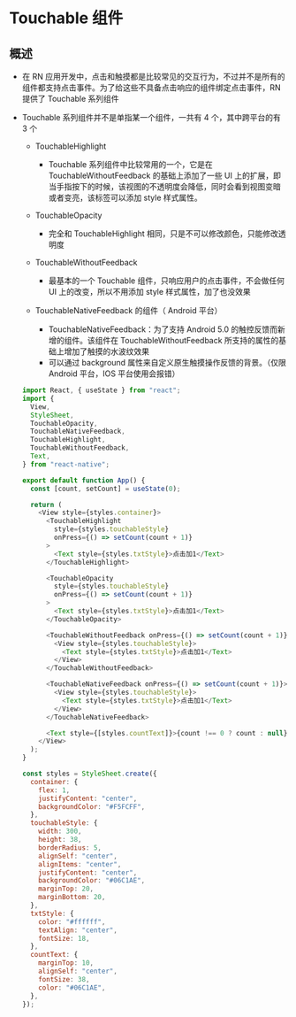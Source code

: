 # Touchable 组件

## 概述

+ 在 RN 应用开发中，点击和触摸都是比较常见的交互行为，不过并不是所有的组件都支持点击事件。为了给这些不具备点击响应的组件绑定点击事件，RN 提供了 Touchable 系列组件

+ Touchable 系列组件并不是单指某一个组件，一共有 4 个，其中跨平台的有 3 个

  + TouchableHighlight

    + Touchable 系列组件中比较常用的一个，它是在 TouchableWithoutFeedback 的基础上添加了一些 UI 上的扩展，即当手指按下的时候，该视图的不透明度会降低，同时会看到视图变暗或者变亮，该标签可以添加 style 样式属性。

  + TouchableOpacity

    + 完全和 TouchableHighlight 相同，只是不可以修改颜色，只能修改透明度

  + TouchableWithoutFeedback

    + 最基本的一个 Touchable 组件，只响应用户的点击事件，不会做任何 UI 上的改变，所以不用添加 style 样式属性，加了也没效果

  + TouchableNativeFeedback 的组件（ Android 平台）

    + TouchableNativeFeedback：为了支持 Android 5.0 的触控反馈而新增的组件。该组件在 TouchableWithoutFeedback 所支持的属性的基础上增加了触摸的水波纹效果
    + 可以通过 background 属性来自定义原生触摸操作反馈的背景。（仅限 Android 平台，IOS 平台使用会报错）

  ```js
  import React, { useState } from "react";
  import {
    View,
    StyleSheet,
    TouchableOpacity,
    TouchableNativeFeedback,
    TouchableHighlight,
    TouchableWithoutFeedback,
    Text,
  } from "react-native";

  export default function App() {
    const [count, setCount] = useState(0);

    return (
      <View style={styles.container}>
        <TouchableHighlight
          style={styles.touchableStyle}
          onPress={() => setCount(count + 1)}
        >
          <Text style={styles.txtStyle}>点击加1</Text>
        </TouchableHighlight>

        <TouchableOpacity
          style={styles.touchableStyle}
          onPress={() => setCount(count + 1)}
        >
          <Text style={styles.txtStyle}>点击加1</Text>
        </TouchableOpacity>

        <TouchableWithoutFeedback onPress={() => setCount(count + 1)}>
          <View style={styles.touchableStyle}>
            <Text style={styles.txtStyle}>点击加1</Text>
          </View>
        </TouchableWithoutFeedback>

        <TouchableNativeFeedback onPress={() => setCount(count + 1)}>
          <View style={styles.touchableStyle}>
            <Text style={styles.txtStyle}>点击加1</Text>
          </View>
        </TouchableNativeFeedback>

        <Text style={[styles.countText]}>{count !== 0 ? count : null}</Text>
      </View>
    );
  }

  const styles = StyleSheet.create({
    container: {
      flex: 1,
      justifyContent: "center",
      backgroundColor: "#F5FCFF",
    },
    touchableStyle: {
      width: 300,
      height: 38,
      borderRadius: 5,
      alignSelf: "center",
      alignItems: "center",
      justifyContent: "center",
      backgroundColor: "#06C1AE",
      marginTop: 20,
      marginBottom: 20,
    },
    txtStyle: {
      color: "#ffffff",
      textAlign: "center",
      fontSize: 18,
    },
    countText: {
      marginTop: 10,
      alignSelf: "center",
      fontSize: 38,
      color: "#06C1AE",
    },
  });
  ```

